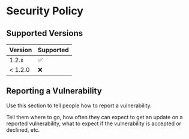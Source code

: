 # Security Policy

## Supported Versions


| Version | Supported          |
| ------- | ------------------ |
| 1.2.x   | :white_check_mark: |
| < 1.2.0 | :x:                |

## Reporting a Vulnerability

Use this section to tell people how to report a vulnerability.

Tell them where to go, how often they can expect to get an update on a
reported vulnerability, what to expect if the vulnerability is accepted or
declined, etc.
